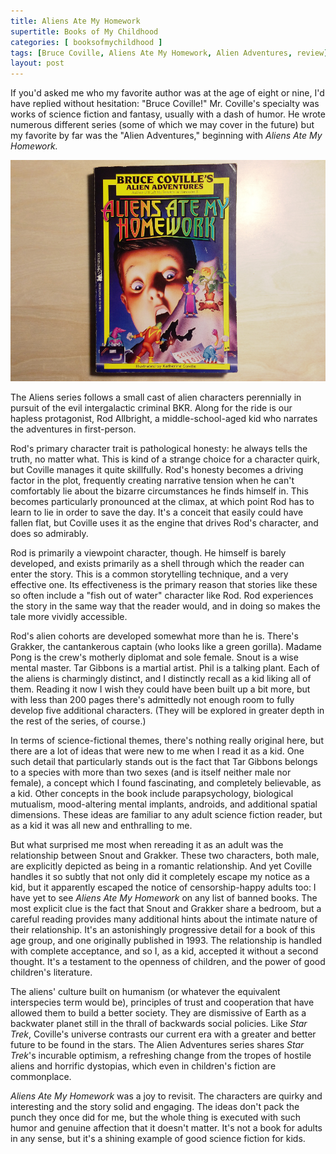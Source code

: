 ```yaml
---
title: Aliens Ate My Homework
supertitle: Books of My Childhood
categories: [ booksofmychildhood ]
tags: [Bruce Coville, Aliens Ate My Homework, Alien Adventures, review]
layout: post
---
```


If you'd asked me who my favorite author was at the age of eight or nine, I'd have replied without hesitation: "Bruce Coville!" Mr. Coville's specialty was works of science fiction and fantasy, usually with a dash of humor. He wrote numerous different series (some of which we may cover in the future) but my favorite by far was the "Alien Adventures," beginning with _Aliens Ate My Homework._

<img alt="Aliens Ate My Homework" src="/assets/images/blog/alienshomework.jpeg"/>

The Aliens series follows a small cast of alien characters perennially in pursuit of the evil intergalactic criminal BKR. Along for the ride is our hapless protagonist, Rod Allbright, a middle-school-aged kid who narrates the adventures in first-person. 

Rod's primary character trait is pathological honesty: he always tells the truth, no matter what. This is kind of a strange choice for a character quirk, but Coville manages it quite skillfully. Rod's honesty becomes a driving factor in the plot, frequently creating narrative tension when he can't comfortably lie about the bizarre circumstances he finds himself in. This becomes particularly pronounced at the climax, at which point Rod has to learn to lie in order to save the day. It's a conceit that easily could have fallen flat, but Coville uses it as the engine that drives Rod's character, and does so admirably.

Rod is primarily a viewpoint character, though. He himself is barely developed, and exists primarily as a shell through which the reader can enter the story. This is a common storytelling technique, and a very effective one. Its effectiveness is the primary reason that stories like these so often include a "fish out of water" character like Rod. Rod experiences the story in the same way that the reader would, and in doing so makes the tale more vividly accessible.

Rod's alien cohorts are developed somewhat more than he is. There's Grakker, the cantankerous captain (who looks like a green gorilla). Madame Pong is the crew's motherly diplomat and sole female. Snout is a wise mental master. Tar Gibbons is a martial artist. Phil is a talking plant. Each of the aliens is charmingly distinct, and I distinctly recall as a kid liking all of them. Reading it now I wish they could have been built up a bit more, but with less than 200 pages there's admittedly not enough room to fully develop five additional characters. (They will be explored in greater depth in the rest of the series, of course.) 

In terms of science-fictional themes, there's nothing really original here, but there are a lot of ideas that were new to me when I read it as a kid. One such detail that particularly stands out is the fact that Tar Gibbons belongs to a species with more than two sexes (and is itself neither male nor female), a concept which I found fascinating, and completely believable, as a kid. Other concepts in the book include parapsychology, biological mutualism, mood-altering mental implants, androids, and additional spatial dimensions. These ideas are familiar to any adult science fiction reader, but as a kid it was all new and enthralling to me.

But what surprised me most when rereading it as an adult was the relationship between Snout and Grakker. These two characters, both male, are explicitly depicted as being in a romantic relationship. And yet Coville handles it so subtly that not only did it completely escape my notice as a kid, but it apparently escaped the notice of censorship-happy adults too: I have yet to see _Aliens Ate My Homework_ on any list of banned books. The most explicit clue is the fact that Snout and Grakker share a bedroom, but a careful reading provides many additional hints about the intimate nature of their relationship. It's an astonishingly progressive detail for a book of this age group, and one originally published in 1993. The relationship is handled with complete acceptance, and so I, as a kid, accepted it without a second thought. It's a testament to the openness of children, and the power of good children's literature.

The aliens' culture built on humanism (or whatever the equivalent interspecies term would be), principles of trust and cooperation that have allowed them to build a better society. They are dismissive of Earth as a backwater planet still in the thrall of backwards social policies. Like _Star Trek_, Coville's universe contrasts our current era with a greater and better future to be found in the stars. The Alien Adventures series shares _Star Trek_'s incurable optimism, a refreshing change from the tropes of hostile aliens and horrific dystopias, which even in children's fiction are commonplace.

_Aliens Ate My Homework_ was a joy to revisit. The characters are quirky and interesting and the story solid and engaging. The ideas don't pack the punch they once did for me, but the whole thing is executed with such humor and genuine affection that it doesn't matter. It's not a book for adults in any sense, but it's a shining example of good science fiction for kids.
